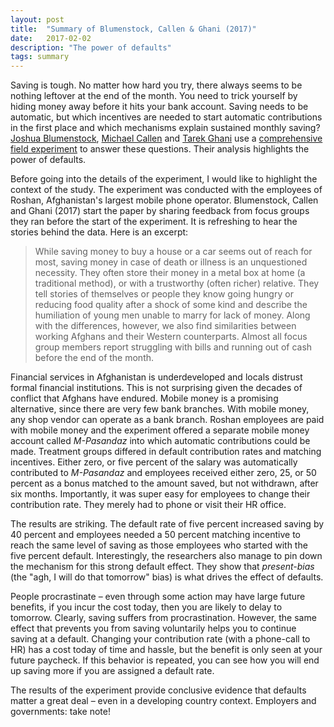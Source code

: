 ```yaml
---
layout: post
title:  "Summary of Blumenstock, Callen & Ghani (2017)"
date:   2017-02-02
description: "The power of defaults"
tags: summary
---
```


Saving is tough. No matter how hard you try, there always seems to be nothing leftover at the end of the month. You need to trick yourself by hiding money away before it hits your bank account. Saving needs to be automatic, but which incentives are needed to start automatic contributions in the first place and which mechanisms explain sustained monthly saving? [Joshua Blumenstock](http://www.jblumenstock.com/), [Michael Callen](http://rady.ucsd.edu/faculty/directory/callen/) and [Tarek Ghani](https://sites.google.com/site/tghani/) use a [comprehensive field experiment](http://www.jblumenstock.com/files/papers/BCG-MPaz-2017-01.pdf) to answer these questions. Their analysis highlights the power of defaults.

Before going into the details of the experiment, I would like to highlight the context of the study. The experiment was conducted with the employees of Roshan, Afghanistan's largest mobile phone operator.  Blumenstock, Callen and Ghani (2017) start the paper by sharing feedback from focus groups they ran before the start of the experiment. It is refreshing to hear the stories behind the data. Here is an excerpt:

> While saving money to buy a house or a car seems out of reach for most, saving money in case of death or illness is an unquestioned necessity. They often store their money in a metal box at home (a traditional method), or with a trustworthy (often richer) relative. They tell stories of themselves or people they know going hungry or reducing food quality after a shock of some kind and describe the humiliation of young men unable to marry for lack of money. Along with the differences, however, we also find similarities between working Afghans and their Western counterparts. Almost all focus group members report struggling with bills and running out of cash before the end of the month.

Financial services in Afghanistan is underdeveloped and locals distrust formal financial institutions. This is not surprising given the decades of conflict that Afghans have endured. Mobile money is a promising alternative, since there are very few bank branches. With mobile money, any shop vendor can operate as a bank branch. Roshan employees are paid with mobile money and the experiment offered a separate mobile money account called *M-Pasandaz* into which automatic contributions could be made. Treatment groups differed in default contribution rates and matching incentives. Either zero, or five percent of the salary was automatically contributed to *M-Pasandaz* and employees received either zero, 25, or 50 percent as a bonus matched to the amount saved, but not withdrawn, after six months. Importantly, it was super easy for employees to change their contribution rate. They merely had to phone or visit their HR office.

The results are striking. The default rate of five percent increased saving by 40 percent and employees needed a 50 percent matching incentive to reach the same level of saving as those employees who started with the five percent default. Interestingly, the researchers also manage to pin down the mechanism for this strong default effect. They show that *present-bias* (the "agh, I will do that tomorrow" bias) is what drives the effect of defaults.

People procrastinate – even through some action may have large future benefits, if you incur the cost today, then you are likely to delay to tomorrow. Clearly, saving suffers from procrastination. However, the same effect that prevents you from saving voluntarily helps you to continue saving at a default. Changing your contribution rate (with a phone-call to HR) has a cost today of time and hassle, but the benefit is only seen at your future paycheck. If this behavior is repeated, you can see how you will end up saving more if you are assigned a default rate.

The results of the experiment provide conclusive evidence that defaults matter a great deal – even in a developing country context. Employers and governments: take note!

